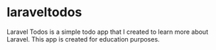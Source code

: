 # laraveltodos
Laravel Todos is a simple todo app that I created to learn more about Laravel. This app is created for education purposes.
